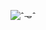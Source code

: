 


![ ˆ𐃷ˆ ](https://visitor-badge.glitch.me/badge?page_id=vigricot.vigricot&left_color=#DC420E&right_color=#D9C23E&left_text=Profile%20Views)
